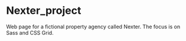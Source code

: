 # Nexter_project
Web page for a fictional property agency called Nexter. The focus is on Sass and CSS Grid.
